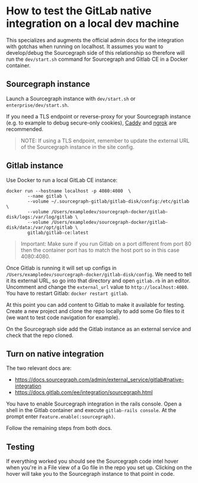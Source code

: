 # How to test the GitLab native integration on a local dev machine

This specializes and augments the official admin docs for the integration with gotchas when running on localhost.
It assumes you want to develop/debug the Sourcegraph side of this relationship so therefore will run the `dev/start.sh`
command for Sourcegraph and Gitlab CE in a Docker container.

## Sourcegraph instance

Launch a Sourcegraph instance with `dev/start.sh` or `enterprise/dev/start.sh`.

If you need a TLS endpoint or reverse-proxy for your Sourcegraph instance (e.g. to example to debug secure-only cookies), [Caddy](https://caddyserver.com/) and
 [ngrok](https://dashboard.ngrok.com/get-started) are recommended.
> NOTE: If using a TLS endpoint, remember to update the external URL of the Sourcegraph instance in the site config.
 
## Gitlab instance

Use Docker to run a local GitLab CE instance:

```shell script
docker run --hostname localhost -p 4080:4080  \
        --name gitlab \
        --volume ~/.sourcegraph-gitlab/gitlab-disk/config:/etc/gitlab \
        --volume /Users/exampledev/sourcegraph-docker/gitlab-disk/logs:/var/log/gitlab \
        --volume /Users/exampledev/sourcegraph-docker/gitlab-disk/data:/var/opt/gitlab \
        gitlab/gitlab-ce:latest
```

> Important: Make sure if you run Gitlab on a port different from port 80 then the container port has to match the host port
> so in this case 4080:4080.

Once Gitlab is running it will set up configs in `/Users/exampledev/sourcegraph-docker/gitlab-disk/config`. We need to tell it
its external URL, so go into that directory and open `gitlab.rb` in an editor. Uncomment and change the `external_url` value to `http://localhost:4080`.
You have to restart Gitlab: `docker restart gitlab`.

At this point you can add content to Gitlab to make it available for testing. Create a new project and clone the repo
locally to add some Go files to it (we want to test code navigation for example).

On the Sourcegraph side add the Gitlab instance as an external service and check that the repo cloned.

## Turn on native integration

The two relevant docs are:

* https://docs.sourcegraph.com/admin/external_service/gitlab#native-integration
* https://docs.gitlab.com/ee/integration/sourcegraph.html

You have to enable Sourcegraph integration in the rails console. Open a shell in the Gitlab container and execute `gitlab-rails console`.
At the prompt enter `Feature.enable(:sourcegraph)`.

Follow the remaining steps from both docs.

## Testing

If everything worked you should see the Sourcegraph code intel hover when you're in a File view of a Go file in the repo you set up.
Clicking on the hover will take you to the Sourcegraph instance to that point in code.

  

 
